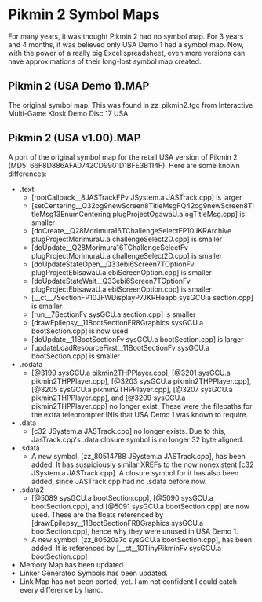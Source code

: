 # Pikmin 2 Symbol Maps
For many years, it was thought Pikmin 2 had no symbol map.  For 3 years and 4 months, it was believed only USA Demo 1 had a symbol map.  Now, with the power of a really big Excel spreadsheet, even more versions can have approximations of their long-lost symbol map created.

## Pikmin 2 (USA Demo 1).MAP
The original symbol map.  This was found in zz_pikmin2.tgc from Interactive Multi-Game Kiosk Demo Disc 17 USA.

## Pikmin 2 (USA v1.00).MAP
A port of the original symbol map for the retail USA version of Pikmin 2 (MD5: 66F8D886AFA0742CD9901D1BFE3B114F).  Here are some known differences:
* .text
	* [rootCallback__8JASTrackFPv 	JSystem.a JASTrack.cpp] is larger
	* [setCentering__Q32og9newScreen8TitleMsgFQ42og9newScreen8TitleMsg13EnumCentering 	plugProjectOgawaU.a ogTitleMsg.cpp] is smaller
	* [doCreate__Q28Morimura16TChallengeSelectFP10JKRArchive 	plugProjectMorimuraU.a challengeSelect2D.cpp] is smaller
	* [doUpdate__Q28Morimura16TChallengeSelectFv 	plugProjectMorimuraU.a challengeSelect2D.cpp] is smaller
	* [doUpdateStateOpen__Q33ebi6Screen7TOptionFv 	plugProjectEbisawaU.a ebiScreenOption.cpp] is smaller
	* [doUpdateStateWait__Q33ebi6Screen7TOptionFv 	plugProjectEbisawaU.a ebiScreenOption.cpp] is smaller
	* [__ct__7SectionFP10JFWDisplayP7JKRHeapb 	sysGCU.a section.cpp] is smaller
	* [run__7SectionFv 	sysGCU.a section.cpp] is smaller
	* [drawEpilepsy__11BootSectionFR8Graphics 	sysGCU.a bootSection.cpp] is now used.
	* [doUpdate__11BootSectionFv 	sysGCU.a bootSection.cpp] is larger
	* [updateLoadResourceFirst__11BootSectionFv 	sysGCU.a bootSection.cpp] is smaller
* .rodata
	* [@3199 	sysGCU.a pikmin2THPPlayer.cpp], [@3201 	sysGCU.a pikmin2THPPlayer.cpp], [@3203 	sysGCU.a pikmin2THPPlayer.cpp], [@3205 	sysGCU.a pikmin2THPPlayer.cpp], [@3207 	sysGCU.a pikmin2THPPlayer.cpp], and [@3209 	sysGCU.a pikmin2THPPlayer.cpp] no longer exist.  These were the filepaths for the extra teleprompter INIs that USA Demo 1 was known to require.
* .data
	* [c32    JSystem.a JASTrack.cpp] no longer exists.  Due to this, JasTrack.cpp's .data closure symbol is no longer 32 byte aligned.
* .sdata
	* A new symbol, [zz_80514788 	JSystem.a JASTrack.cpp], has been added.  It has suspiciously similar XREFs to the now nonexistent [c32    JSystem.a JASTrack.cpp].  A closure symbol for it has also been added, since JASTrack.cpp had no .sdata before now.
* .sdata2
	* [@5089 	sysGCU.a bootSection.cpp], [@5090 	sysGCU.a bootSection.cpp], and [@5091 	sysGCU.a bootSection.cpp] are now used.  These are the floats referenced by [drawEpilepsy__11BootSectionFR8Graphics 	sysGCU.a bootSection.cpp], hence why they were unused in USA Demo 1.
	* A new symbol, [zz_80520a7c 	sysGCU.a bootSection.cpp], has been added.  It is referenced by [__ct__10TinyPikminFv 	sysGCU.a bootSection.cpp]
* Memory Map has been updated.
* Linker Generated Symbols has been updated.
* Link Map has not been ported, yet.  I am not confident I could catch every difference by hand.